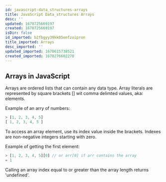 ```yaml
---
id: javascript-data_structures-arrays
title: JavaScript Data_structures Arrays
desc: ''
updated: 1670725669197
created: 1670725669197
isDir: false
id_imported: b2fbgyy39kk05enfzoipron
title_imported: Arrays
desc_imported: ''
updated_imported: 1670615738521
created_imported: 1670276602270
---
```

## Arrays in JavaScript

Arrays are ordered lists that can contain any data type. Array literals are represented by square brackets [] wit comma delimted values, aka: elements.

Example of an arry of numbers:
```js
> [1, 2, 3, 4, 5]
[ 1, 2, 3, 4, 5 ]
```

To access an array element, use its index value inside the brackets. Indexes are non-negative integers starting with zero.

Example of getting the first element:
```js
> [1, 2, 3, 4, 5][0] // or arr[0] if arr contains the array
= 1
```

Calling an array index equal to or greater than the array length returns 'undefined'.